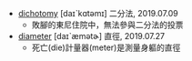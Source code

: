 - [dichotomy](https://tw.dictionary.search.yahoo.com/search?p=dichotomy) [daɪˋkɑtəmɪ] 二分法, 2019.07.09
  - 敗腳的東尼住院中，無法參與二分法的投票
- [diameter](https://tw.dictionary.search.yahoo.com/search?p=diameter) [daɪˋæmətɚ] 直徑, 2019.07.27
  - 死亡(die)計量器(meter)是測量身軀的直徑
